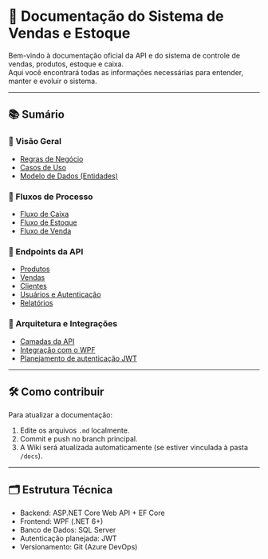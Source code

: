 # 🧾 Documentação do Sistema de Vendas e Estoque

Bem-vindo à documentação oficial da API e do sistema de controle de vendas, produtos, estoque e caixa.  
Aqui você encontrará todas as informações necessárias para entender, manter e evoluir o sistema.

---

## 📚 Sumário

### 📌 Visão Geral
- [Regras de Negócio](./regras-negocio.md)
- [Casos de Uso](./casos-de-uso.md)
- [Modelo de Dados (Entidades)](./entidades.md)

### 🔄 Fluxos de Processo
- [Fluxo de Caixa](./fluxos/fluxo-caixa.md)
- [Fluxo de Estoque](./fluxos/fluxo-estoque.md)
- [Fluxo de Venda](./fluxos/fluxo-venda.md)

### 📡 Endpoints da API
- [Produtos](./endpoints/produtos.md)
- [Vendas](./endpoints/vendas.md)
- [Clientes](./endpoints/clientes.md)
- [Usuários e Autenticação](./endpoints/auth.md)
- [Relatórios](./endpoints/relatorios.md)

### 🧩 Arquitetura e Integrações
- [Camadas da API](./arquitetura.md)
- [Integração com o WPF](./wpf-integracao.md)
- [Planejamento de autenticação JWT](./jwt-plano.md)

---

## 🛠️ Como contribuir

Para atualizar a documentação:
1. Edite os arquivos `.md` localmente.
2. Commit e push no branch principal.
3. A Wiki será atualizada automaticamente (se estiver vinculada à pasta `/docs`).

---

## 🗂️ Estrutura Técnica

- Backend: ASP.NET Core Web API + EF Core
- Frontend: WPF (.NET 6+)
- Banco de Dados: SQL Server
- Autenticação planejada: JWT
- Versionamento: Git (Azure DevOps)
